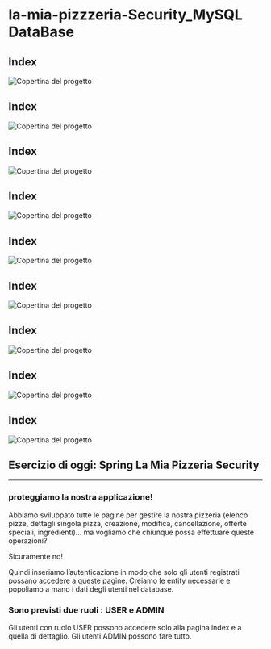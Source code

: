 # la-mia-pizzzeria-Security_MySQL DataBase

## Index
![Copertina del progetto](./readme_img/index.png)

## Index
![Copertina del progetto](./readme_img/gestione_pizze.png)

## Index
![Copertina del progetto](./readme_img/gestione_offerte.png)

## Index
![Copertina del progetto](./readme_img/gestione_ingredienti.png)

## Index
![Copertina del progetto](./readme_img/nuova_pizza.png)

## Index
![Copertina del progetto](./readme_img/nuova_offerta.png)

## Index
![Copertina del progetto](./readme_img/nuovo_ingrediente.png)

## Index
![Copertina del progetto](./readme_img/modifica_pizza.png)

## Index
![Copertina del progetto](./readme_img/modifica_offerta.png)


## Esercizio di oggi: Spring La Mia Pizzeria Security
___________________________________________________________________________________________________

### proteggiamo la nostra applicazione!

Abbiamo sviluppato tutte le pagine per gestire la nostra pizzeria (elenco pizze, dettagli singola pizza, creazione, modifica, cancellazione, offerte speciali, ingredienti)…
ma vogliamo che chiunque possa effettuare queste operazioni?

Sicuramente no!

Quindi inseriamo l’autenticazione in modo che solo gli utenti registrati possano accedere a queste pagine.
Creiamo le entity necessarie e popoliamo a mano i dati degli utenti nel database.

### Sono previsti due ruoli : USER e ADMIN

Gli utenti con ruolo USER possono accedere solo alla pagina index e a quella di dettaglio.
Gli utenti ADMIN possono fare tutto.